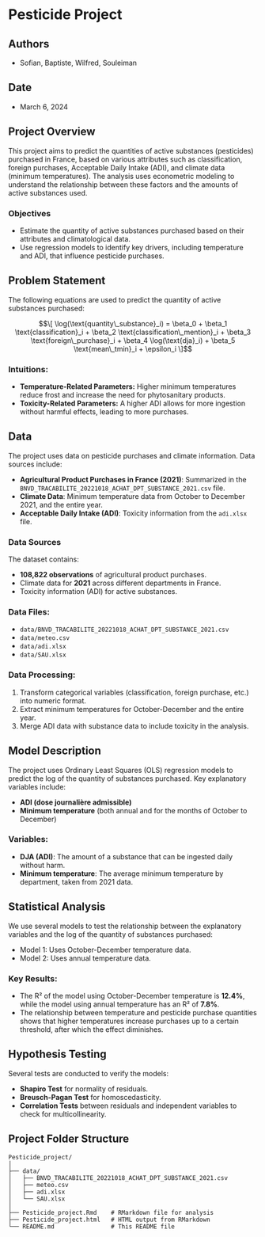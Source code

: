 # Pesticide Project

## Authors
- Sofian, Baptiste, Wilfred, Souleiman

## Date
- March 6, 2024

## Project Overview
This project aims to predict the quantities of active substances (pesticides) purchased in France, based on various attributes such as classification, foreign purchases, Acceptable Daily Intake (ADI), and climate data (minimum temperatures). The analysis uses econometric modeling to understand the relationship between these factors and the amounts of active substances used.

### Objectives
- Estimate the quantity of active substances purchased based on their attributes and climatological data.
- Use regression models to identify key drivers, including temperature and ADI, that influence pesticide purchases.

## Problem Statement
The following equations are used to predict the quantity of active substances purchased:

$$\[
\log(\text{quantity\_substance}_i) = \beta_0 + \beta_1 \text{classification}_i + \beta_2 \text{classification\_mention}_i + \beta_3 \text{foreign\_purchase}_i + \beta_4 \log(\text{dja}_i) + \beta_5 \text{mean\_tmin}_i + \epsilon_i
\]$$

### Intuitions:
- **Temperature-Related Parameters:** Higher minimum temperatures reduce frost and increase the need for phytosanitary products.
- **Toxicity-Related Parameters:** A higher ADI allows for more ingestion without harmful effects, leading to more purchases.

## Data
The project uses data on pesticide purchases and climate information. Data sources include:
- **Agricultural Product Purchases in France (2021)**: Summarized in the `BNVD_TRACABILITE_20221018_ACHAT_DPT_SUBSTANCE_2021.csv` file.
- **Climate Data**: Minimum temperature data from October to December 2021, and the entire year.
- **Acceptable Daily Intake (ADI)**: Toxicity information from the `adi.xlsx` file.

### Data Sources
The dataset contains:
- **108,822 observations** of agricultural product purchases.
- Climate data for **2021** across different departments in France.
- Toxicity information (ADI) for active substances.

### Data Files:
- `data/BNVD_TRACABILITE_20221018_ACHAT_DPT_SUBSTANCE_2021.csv`
- `data/meteo.csv`
- `data/adi.xlsx`
- `data/SAU.xlsx`

### Data Processing:
1. Transform categorical variables (classification, foreign purchase, etc.) into numeric format.
2. Extract minimum temperatures for October-December and the entire year.
3. Merge ADI data with substance data to include toxicity in the analysis.

## Model Description
The project uses Ordinary Least Squares (OLS) regression models to predict the log of the quantity of substances purchased. Key explanatory variables include:
- **ADI (dose journalière admissible)**
- **Minimum temperature** (both annual and for the months of October to December)

### Variables:
- **DJA (ADI)**: The amount of a substance that can be ingested daily without harm.
- **Minimum temperature**: The average minimum temperature by department, taken from 2021 data.

## Statistical Analysis
We use several models to test the relationship between the explanatory variables and the log of the quantity of substances purchased:
- Model 1: Uses October-December temperature data.
- Model 2: Uses annual temperature data.

### Key Results:
- The R² of the model using October-December temperature is **12.4%**, while the model using annual temperature has an R² of **7.8%**.
- The relationship between temperature and pesticide purchase quantities shows that higher temperatures increase purchases up to a certain threshold, after which the effect diminishes.

## Hypothesis Testing
Several tests are conducted to verify the models:
- **Shapiro Test** for normality of residuals.
- **Breusch-Pagan Test** for homoscedasticity.
- **Correlation Tests** between residuals and independent variables to check for multicollinearity.

## Project Folder Structure

```plaintext
Pesticide_project/
│
├── data/
│   ├── BNVD_TRACABILITE_20221018_ACHAT_DPT_SUBSTANCE_2021.csv
│   ├── meteo.csv
│   ├── adi.xlsx
│   └── SAU.xlsx
│
├── Pesticide_project.Rmd    # RMarkdown file for analysis
├── Pesticide_project.html   # HTML output from RMarkdown
└── README.md                # This README file
